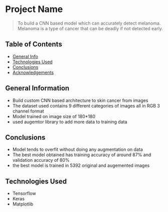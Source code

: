 # Project Name
> To build a CNN based model which can accurately detect melanoma. Melanoma is a type of cancer that can be deadly if not detected early.


## Table of Contents
* [General Info](#general-information)
* [Technologies Used](#technologies-used)
* [Conclusions](#conclusions)
* [Acknowledgements](#acknowledgements)

<!-- You can include any other section that is pertinent to your problem -->

## General Information
- Build custom CNN based architecture to skin cancer from images
- The dataset used contains 9 different categories of images all in RGB 3 channel format
- Model trained on image size of 180*180
- used augemtor library to add more data to training data

<!-- You don't have to answer all the questions - just the ones relevant to your project. -->

## Conclusions
- Model tends to overfit without doing any augmentation on data
- The best model obtained has training accuracy of around 87% and validation accuracy of 80%
- the best model is trained in 5392 original and augemented images


<!-- You don't have to answer all the questions - just the ones relevant to your project. -->


## Technologies Used
- Tensorflow
- Keras
- Matplotlib

<!-- As the libraries versions keep on changing, it is recommended to mention the version of library used in this project -->




<!-- Optional -->
<!-- ## License -->
<!-- This project is open source and available under the [... License](). -->

<!-- You don't have to include all sections - just the one's relevant to your project -->